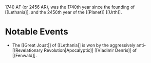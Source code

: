 1740 AF (or 2456 AR), was the 1740th year since the founding of [[Lethania]], and the 2456th year of the [[Planet]] [[Urth]].

# Notable Events
- The [[Great Joust]] of [[Lethania]] is won by the aggressively anti-[[Revelationary Revolution|Apocalyptic]] [[Vladimir Denris]] of [[Fenwald]].